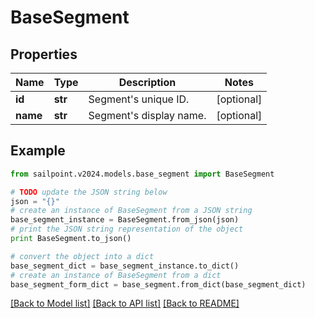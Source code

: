 # BaseSegment


## Properties

Name | Type | Description | Notes
------------ | ------------- | ------------- | -------------
**id** | **str** | Segment&#39;s unique ID. | [optional] 
**name** | **str** | Segment&#39;s display name. | [optional] 

## Example

```python
from sailpoint.v2024.models.base_segment import BaseSegment

# TODO update the JSON string below
json = "{}"
# create an instance of BaseSegment from a JSON string
base_segment_instance = BaseSegment.from_json(json)
# print the JSON string representation of the object
print BaseSegment.to_json()

# convert the object into a dict
base_segment_dict = base_segment_instance.to_dict()
# create an instance of BaseSegment from a dict
base_segment_form_dict = base_segment.from_dict(base_segment_dict)
```
[[Back to Model list]](../README.md#documentation-for-models) [[Back to API list]](../README.md#documentation-for-api-endpoints) [[Back to README]](../README.md)


